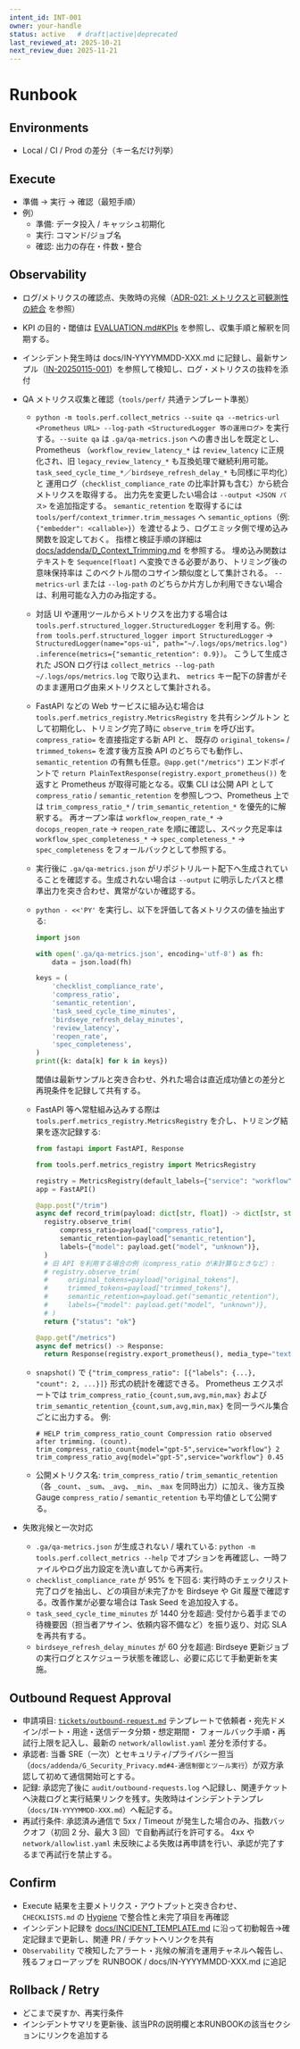 ```yaml
---
intent_id: INT-001
owner: your-handle
status: active   # draft|active|deprecated
last_reviewed_at: 2025-10-21
next_review_due: 2025-11-21
---
```


# Runbook

## Environments

- Local / CI / Prod の差分（キー名だけ列挙）

## Execute

- 準備 → 実行 → 確認（最短手順）
- 例）
  - 準備: データ投入 / キャッシュ初期化
  - 実行: コマンド/ジョブ名
  - 確認: 出力の存在・件数・整合

## Observability

- ログ/メトリクスの確認点、失敗時の兆候（[ADR-021: メトリクスと可観測性の統合](docs/ADR/ADR-021-metrics-observability.md) を参照）
- KPI の目的・閾値は [EVALUATION.md#KPIs](EVALUATION.md#kpis) を参照し、収集手順と解釈を同期する。
- インシデント発生時は docs/IN-YYYYMMDD-XXX.md に記録し、最新サンプル（[IN-20250115-001](docs/IN-20250115-001.md)）を参照して検知し、ログ・メトリクスの抜粋を添付
- QA メトリクス収集と確認（`tools/perf/` 共通テンプレート準拠）
  - `python -m tools.perf.collect_metrics --suite qa --metrics-url <Prometheus URL> --log-path <StructuredLogger 等の運用ログ>`
    を実行する。`--suite qa` は `.ga/qa-metrics.json` への書き出しを既定とし、Prometheus
    （`workflow_review_latency_*` は `review_latency` に正規化され、旧 `legacy_review_latency_*`
    も互換処理で継続利用可能。`task_seed_cycle_time_*`／`birdseye_refresh_delay_*` も同様に平均化）と
    運用ログ（`checklist_compliance_rate` の比率計算も含む）から統合メトリクスを取得する。
    出力先を変更したい場合は `--output <JSON パス>` を追加指定する。
    `semantic_retention` を取得するには `tools/perf/context_trimmer.trim_messages` へ
    `semantic_options`（例: `{"embedder": <callable>}`）を渡せるよう、ログエミッタ側で埋め込み関数を設定しておく。
    指標と検証手順の詳細は [docs/addenda/D_Context_Trimming.md](docs/addenda/D_Context_Trimming.md) を参照する。
    埋め込み関数はテキストを `Sequence[float]` へ変換できる必要があり、トリミング後の意味保持率は
    このベクトル間のコサイン類似度として集計される。
    `--metrics-url` または `--log-path` のどちらか片方しか利用できない場合は、利用可能な入力のみ指定する。
  - 対話 UI や運用ツールからメトリクスを出力する場合は `tools.perf.structured_logger.StructuredLogger`
    を利用する。例: `from tools.perf.structured_logger import StructuredLogger` →
    `StructuredLogger(name="ops-ui", path="~/.logs/ops/metrics.log")`
    `.inference(metrics={"semantic_retention": 0.9})`。
    こうして生成された JSON ログ行は `collect_metrics --log-path ~/.logs/ops/metrics.log` で取り込まれ、
    `metrics` キー配下の辞書がそのまま運用ログ由来メトリクスとして集計される。
  - FastAPI などの Web サービスに組み込む場合は `tools.perf.metrics_registry.MetricsRegistry` を共有シングルトン
    として初期化し、トリミング完了時に `observe_trim` を呼び出す。`compress_ratio=` を直接指定する新 API と、
    既存の `original_tokens=` / `trimmed_tokens=` を渡す後方互換 API のどちらでも動作し、`semantic_retention`
    の有無も任意。`@app.get("/metrics")` エンドポイントで `return PlainTextResponse(registry.export_prometheus())`
    を返すと Prometheus が取得可能となる。収集 CLI は公開 API として `compress_ratio` / `semantic_retention`
    を参照しつつ、Prometheus 上では `trim_compress_ratio_*` / `trim_semantic_retention_*` を優先的に解釈する。
    再オープン率は `workflow_reopen_rate_*` → `docops_reopen_rate` → `reopen_rate` を順に確認し、スペック充足率は
    `workflow_spec_completeness_*` → `spec_completeness_*` → `spec_completeness` をフォールバックとして参照する。
  - 実行後に `.ga/qa-metrics.json` がリポジトリルート配下へ生成されていることを確認する。生成されない場合は
    `--output` に明示したパスと標準出力を突き合わせ、異常がないか確認する。
  - `python - <<'PY'` を実行し、以下を評価して各メトリクスの値を抽出する:

    ```python
    import json

    with open('.ga/qa-metrics.json', encoding='utf-8') as fh:
        data = json.load(fh)

    keys = (
        'checklist_compliance_rate',
        'compress_ratio',
        'semantic_retention',
        'task_seed_cycle_time_minutes',
        'birdseye_refresh_delay_minutes',
        'review_latency',
        'reopen_rate',
        'spec_completeness',
    )
    print({k: data[k] for k in keys})
    ```

    閾値は最新サンプルと突き合わせ、外れた場合は直近成功値との差分と再現条件を記録して共有する。
  - FastAPI 等へ常駐組み込みする際は `tools.perf.metrics_registry.MetricsRegistry` を介し、トリミング結果を逐次記録する:

      ```python
    from fastapi import FastAPI, Response

    from tools.perf.metrics_registry import MetricsRegistry

    registry = MetricsRegistry(default_labels={"service": "workflow"})
    app = FastAPI()

    @app.post("/trim")
    async def record_trim(payload: dict[str, float]) -> dict[str, str]:
        registry.observe_trim(
            compress_ratio=payload["compress_ratio"],
            semantic_retention=payload["semantic_retention"],
            labels={"model": payload.get("model", "unknown")},
        )
        # 旧 API を利用する場合の例（compress_ratio が未計算なときなど）:
        # registry.observe_trim(
        #     original_tokens=payload["original_tokens"],
        #     trimmed_tokens=payload["trimmed_tokens"],
        #     semantic_retention=payload.get("semantic_retention"),
        #     labels={"model": payload.get("model", "unknown")},
        # )
        return {"status": "ok"}

    @app.get("/metrics")
    async def metrics() -> Response:
        return Response(registry.export_prometheus(), media_type="text/plain")
      ```

  - `snapshot()` で `{"trim_compress_ratio": [{"labels": {...}, "count": 2, ...}]}` 形式の統計を確認できる。
    Prometheus エクスポートでは `trim_compress_ratio_{count,sum,avg,min,max}` および
    `trim_semantic_retention_{count,sum,avg,min,max}` を同一ラベル集合ごとに出力する。
    例:

    ```text
    # HELP trim_compress_ratio_count Compression ratio observed after trimming. (count).
    trim_compress_ratio_count{model="gpt-5",service="workflow"} 2
    trim_compress_ratio_avg{model="gpt-5",service="workflow"} 0.45
    ```

  - 公開メトリクス名: `trim_compress_ratio` / `trim_semantic_retention`
    （各 `_count`、`_sum`、`_avg`、`_min`、`_max` を同時出力）に加え、後方互換 Gauge
    `compress_ratio` / `semantic_retention` も平均値として公開する。

- 失敗兆候と一次対応
  - `.ga/qa-metrics.json` が生成されない / 壊れている: `python -m tools.perf.collect_metrics --help` でオプションを再確認し、一時ファイルやログ出力設定を洗い直してから再実行。
  - `checklist_compliance_rate` が 95% を下回る: 実行時のチェックリスト完了ログを抽出し、どの項目が未完了かを Birdseye や Git 履歴で確認する。改善作業が必要な場合は Task Seed を追加投入する。
  - `task_seed_cycle_time_minutes` が 1440 分を超過: 受付から着手までの待機要因（担当者アサイン、依頼内容不備など）を振り返り、対応 SLA を再共有する。
  - `birdseye_refresh_delay_minutes` が 60 分を超過: Birdseye 更新ジョブの実行ログとスケジューラ状態を確認し、必要に応じて手動更新を実施。

## Outbound Request Approval

- 申請項目: [`tickets/outbound-request.md`](tickets/outbound-request.md) テンプレートで依頼者・宛先ドメイン/ポート・用途・送信データ分類・想定期間・
  フォールバック手順・再試行上限を記入し、最新の `network/allowlist.yaml` 差分を添付する。
- 承認者: 当番 SRE（一次）とセキュリティ/プライバシー担当（`docs/addenda/G_Security_Privacy.md#4-通信制御とツール実行`）が双方承認して初めて通信開始可とする。
- 記録: 承認完了後に `audit/outbound-requests.log` へ記録し、関連チケットへ決裁ログと実行結果リンクを残す。失敗時はインシデントテンプレ（`docs/IN-YYYYMMDD-XXX.md`）へ転記する。
- 再試行条件: 承認済み通信で 5xx / Timeout が発生した場合のみ、指数バックオフ（初回 2 分、最大 3 回）で自動再試行を許可する。
  4xx や `network/allowlist.yaml` 未反映による失敗は再申請を行い、承認が完了するまで再試行を禁止する。

## Confirm

- Execute 結果を主要メトリクス・アウトプットと突き合わせ、`CHECKLISTS.md` の [Hygiene](CHECKLISTS.md#hygiene) で整合性と未完了項目を再確認
- インシデント記録を [docs/INCIDENT_TEMPLATE.md](docs/INCIDENT_TEMPLATE.md) に沿って初動報告→確定記録まで更新し、関連 PR / チケットへリンクを共有
- `Observability` で検知したアラート・兆候の解消を運用チャネルへ報告し、残るフォローアップを RUNBOOK / docs/IN-YYYYMMDD-XXX.md に追記

## Rollback / Retry

- どこまで戻すか、再実行条件
- インシデントサマリを更新後、該当PRの説明欄と本RUNBOOKの該当セクションにリンクを追加する

